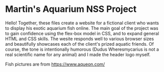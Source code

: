 # Martin's Aquarium NSS Project

Hello!  Together, these files create a website for a fictional client who wants to display his exotic aquarium fish online.  The main goal of the project was to gain confidence using the flex-box model in CSS, and to expand general HTML and CSS skills.  The wesite responds well to various browser sizes and beautifully showcases each of the client's prized aquatic friends.  Of course, the tone is intentionally humorous (Dudus Wheresmycarius is not a real scientific name for any animal) and I made the header logo myself.

Fish pictures are from https://www.aqueon.com/
